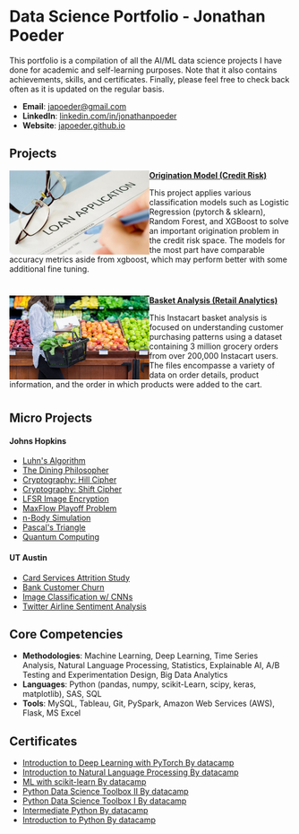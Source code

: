 
# Data Science Portfolio - Jonathan Poeder
This portfolio is a compilation of all the AI/ML data science projects I have done for academic and self-learning purposes. Note that it also contains achievements, skills, and certificates. Finally, please feel free to check back often as it is updated on the regular basis.

- **Email**: [japoeder@gmail.com](mailto:japoeder@gmail.com)
- **LinkedIn**: [linkedin.com/in/jonathanpoeder](https://www.linkedin.com/in/jonathanpoeder/)
- **Website**: [japoeder.github.io](https://japoeder.github.io)

<!--
## Achievements
- Example 1
- Example 2
-->

## Projects

<img align="left" width="250" height="150" src="https://github.com/japoeder/Portfolio/blob/master/Images/loanapp.jpg"> **[Origination Model (Credit Risk)](https://github.com/japoeder/Origination-Model-Project)** 

This project applies various classification models such as Logistic Regression (pytorch & sklearn), Random Forest, and XGBoost to solve an important origination problem in the credit risk space. The models for the most part have comparable accuracy metrics aside from xgboost, which may perform better with some additional fine tuning.

#


<img align="left" width="250" height="150" src="https://github.com/japoeder/Portfolio/blob/master/Images/groceries.jpeg"> **[Basket Analysis (Retail Analytics)](https://github.com/japoeder/Basket-Analysis)**

This Instacart basket analysis is focused on understanding customer purchasing patterns using a dataset containing 3 million grocery orders from over 200,000 Instacart users. The files encompasse a variety of data on order details, product information, and the order in which products were added to the cart.

#

## Micro Projects

#### Johns Hopkins
- [Luhn's Algorithm](https://github.com/japoeder/micro_projects/tree/master/luhns_algorithm)
- [The Dining Philosopher](https://github.com/japoeder/micro_projects/tree/master/dining_philosopher)
- [Cryptography: Hill Cipher](https://github.com/japoeder/micro_projects/tree/master/hill_cipher)
- [Cryptography: Shift Cipher](https://github.com/japoeder/micro_projects/tree/master/shift_cipher)
- [LFSR Image Encryption](https://github.com/japoeder/micro_projects/tree/master/lfsr_image_encryption)
- [MaxFlow Playoff Problem](https://github.com/japoeder/micro_projects/tree/master/maxflow_graph)
- [n-Body Simulation](https://github.com/japoeder/micro_projects/tree/master/n_body_simulation)
- [Pascal's Triangle](https://github.com/japoeder/micro_projects/tree/master/pascals_triangle)
- [Quantum Computing](https://github.com/japoeder/micro_projects/tree/master/quantum_comp)

#### UT Austin

- [Card Services Attrition Study](https://github.com/japoeder/micro_projects/tree/master/cc_churn)
- [Bank Customer Churn](https://github.com/japoeder/micro_projects/tree/master/bank_churn)
- [Image Classification w/ CNNs](https://github.com/japoeder/micro_projects/tree/master/plant_seed_cv)
- [Twitter Airline Sentiment Analysis](https://github.com/japoeder/micro_projects/tree/master/twitter_airline)

## Core Competencies

- **Methodologies**: Machine Learning, Deep Learning, Time Series Analysis, Natural Language Processing, Statistics, Explainable AI, A/B Testing and Experimentation Design, Big Data Analytics
- **Languages**: Python (pandas, numpy, scikit-Learn, scipy, keras, matplotlib), SAS, SQL
- **Tools**: MySQL, Tableau, Git, PySpark, Amazon Web Services (AWS), Flask, MS Excel

## Certificates

- [Introduction to Deep Learning with PyTorch By datacamp](https://github.com/japoeder/Portfolio/blob/master/Certificates/intro_to_DL_w_pytorch.pdf)
- [Introduction to Natural Language Processing By datacamp](https://github.com/japoeder/Portfolio/blob/master/Certificates/intro_to_nlp.pdf)
- [ML with scikit-learn By datacamp](https://github.com/japoeder/Portfolio/blob/master/Certificates/machine_learning_w_sklearn.pdf)
- [Python Data Science Toolbox II By datacamp](https://github.com/japoeder/Portfolio/blob/master/Certificates/data_science_toolkit_2.pdf)
- [Python Data Science Toolbox I By datacamp](https://github.com/japoeder/Portfolio/blob/master/Certificates/data_science_toolkit_1.pdf)
- [Intermediate Python By datacamp](https://github.com/japoeder/Portfolio/blob/master/Certificates/intermediate_python.pdf)
- [Introduction to Python By datacamp](https://github.com/japoeder/Portfolio/blob/master/Certificates/introduction_to_python.pdf)